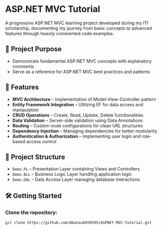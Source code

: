 # ASP.NET MVC Tutorial

A progressive ASP.NET MVC learning project developed during my ITI scholarship, documenting my journey from basic concepts to advanced features through heavily commented code examples.

## 📌 Project Purpose

- Demonstrate fundamental ASP.NET MVC concepts with explanatory comments  
- Serve as a reference for ASP.NET MVC best practices and patterns  

## 🚀 Features

- **MVC Architecture** – Implementation of Model-View-Controller pattern  
- **Entity Framework Integration** – Utilizing EF for data access and manipulation  
- **CRUD Operations** – Create, Read, Update, Delete functionalities  
- **Data Validation** – Server-side validation using Data Annotations  
- **Routing** – Custom route configurations for clean URL structures  
- **Dependency Injection** – Managing dependencies for better modularity  
- **Authentication & Authorization** – Implementing user login and role-based access control  

## 🧱 Project Structure

- `Demo.PL` – Presentation Layer containing Views and Controllers  
- `Demo.BLL` – Business Logic Layer handling application logic  
- `Demo.DAL` – Data Access Layer managing database interactions  

## 🛠 Getting Started

### Clone the repository:

```bash
git clone https://github.com/Abanoub959595/ASPNET-MVC-Tutorial.git
